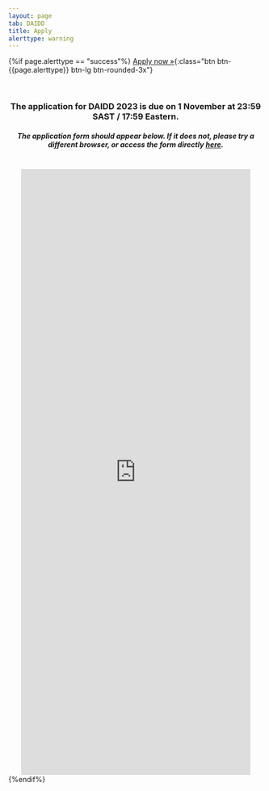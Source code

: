 ```yaml
---
layout: page
tab: DAIDD
title: Apply
alerttype: warning
---
```


{%if page.alerttype == "success"%}
[Apply now »]({{page.applink}} "Application Form"){:class="btn btn-{{page.alerttype}} btn-lg btn-rounded-3x"}
<div align="center">
<br>
<h3>The application for DAIDD 2023 is due on 1 November at 23:59 SAST / 17:59 Eastern.</h3>
<h5>The application form should appear below. If it does not, please try a different browser, or access the form directly <a href = "https://forms.gle/WkpwG3MjrTC7YpQo7">here</a>.</h5>

<br>
<iframe src="https://docs.google.com/forms/d/1jIhqAmwOjE53HntT3FkTutZhMnrA4AFWzwlW5Z8uEqo/viewform?embedded=true" width="90%" height="1200" frameborder="0" marginheight="0" marginwidth="0">Loading...</iframe>
</div>
{%endif%}
